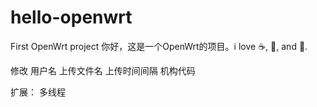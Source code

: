 # hello-openwrt
First OpenWrt project
你好，这是一个OpenWrt的项目。i love :coffee:, :pizza:, and :dancer:.


修改 用户名 上传文件名  上传时间间隔  机构代码


扩展：
多线程



